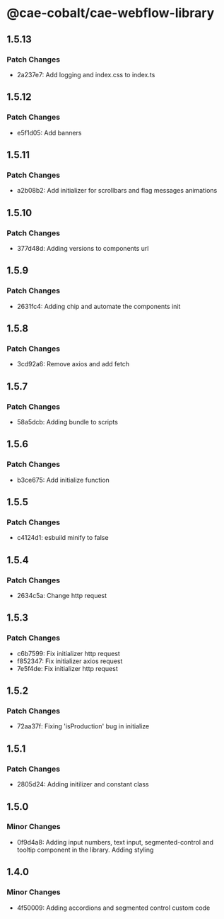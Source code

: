 # @cae-cobalt/cae-webflow-library

## 1.5.13

### Patch Changes

- 2a237e7: Add logging and index.css to index.ts

## 1.5.12

### Patch Changes

- e5f1d05: Add banners

## 1.5.11

### Patch Changes

- a2b08b2: Add initializer for scrollbars and flag messages animations

## 1.5.10

### Patch Changes

- 377d48d: Adding versions to components url

## 1.5.9

### Patch Changes

- 2631fc4: Adding chip and automate the components init

## 1.5.8

### Patch Changes

- 3cd92a6: Remove axios and add fetch

## 1.5.7

### Patch Changes

- 58a5dcb: Adding bundle to scripts

## 1.5.6

### Patch Changes

- b3ce675: Add initialize function

## 1.5.5

### Patch Changes

- c4124d1: esbuild minify to false

## 1.5.4

### Patch Changes

- 2634c5a: Change http request

## 1.5.3

### Patch Changes

- c6b7599: Fix initializer http request
- f852347: Fix initializer axios request
- 7e5f4de: Fix initializer http request

## 1.5.2

### Patch Changes

- 72aa37f: Fixing 'isProduction' bug in initialize

## 1.5.1

### Patch Changes

- 2805d24: Adding initilizer and constant class

## 1.5.0

### Minor Changes

- 0f9d4a8: Adding input numbers, text input, segmented-control and tooltip component in the library. Adding styling

## 1.4.0

### Minor Changes

- 4f50009: Adding accordions and segmented control custom code
